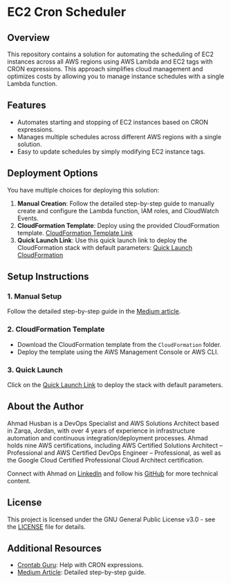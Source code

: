# EC2 Cron Scheduler

## Overview

This repository contains a solution for automating the scheduling of EC2 instances across all AWS regions using AWS Lambda and EC2 tags with CRON expressions. This approach simplifies cloud management and optimizes costs by allowing you to manage instance schedules with a single Lambda function.

## Features

- Automates starting and stopping of EC2 instances based on CRON expressions.
- Manages multiple schedules across different AWS regions with a single solution.
- Easy to update schedules by simply modifying EC2 instance tags.

## Deployment Options

You have multiple choices for deploying this solution:

1. **Manual Creation**: Follow the detailed step-by-step guide to manually create and configure the Lambda function, IAM roles, and CloudWatch Events.
2. **CloudFormation Template**: Deploy using the provided CloudFormation template. [CloudFormation Template Link](https://github.com/AhmadHusban96/ec2-cron-scheduler/blob/master/CloudFormation/ec2-cron-scheduler.yaml)
3. **Quick Launch Link**: Use this quick launch link to deploy the CloudFormation stack with default parameters: [Quick Launch CloudFormation](https://us-east-1.console.aws.amazon.com/cloudformation/home?region=us-east-1#/stacks/quickcreate?templateURL=https://ec2-cron-scheduler.s3.amazonaws.com/ec2-cron-scheduler.yaml&stackName=EC2CronScheduler&param_LambdaMemorySize=256&param_LambdaTimeout=300&param_LambdaInvokeRate=rate(1%20minute)&param_S3BucketName=ec2-cron-scheduler&param_S3ObjectKey=EC2CronScheduler.zip)

## Setup Instructions

### 1. Manual Setup

Follow the detailed step-by-step guide in the [Medium article](https://medium.com/@ahmadhusban96/automate-ec2-scheduling-with-aws-lambda-tags-82f8105dc68c).

### 2. CloudFormation Template

- Download the CloudFormation template from the `CloudFormation` folder.
- Deploy the template using the AWS Management Console or AWS CLI.

### 3. Quick Launch

Click on the [Quick Launch Link](https://us-east-1.console.aws.amazon.com/cloudformation/home?region=us-east-1#/stacks/quickcreate?templateURL=https://ec2-cron-scheduler.s3.amazonaws.com/ec2-cron-scheduler.yaml&stackName=EC2CronScheduler&param_LambdaMemorySize=256&param_LambdaTimeout=300&param_LambdaInvokeRate=rate(1%20minute)&param_S3BucketName=ec2-cron-scheduler&param_S3ObjectKey=EC2CronScheduler.zip) to deploy the stack with default parameters.

## About the Author

Ahmad Husban is a DevOps Specialist and AWS Solutions Architect based in Zarqa, Jordan, with over 4 years of experience in infrastructure automation and continuous integration/deployment processes. Ahmad holds nine AWS certifications, including AWS Certified Solutions Architect – Professional and AWS Certified DevOps Engineer – Professional, as well as the Google Cloud Certified Professional Cloud Architect certification.

Connect with Ahmad on [LinkedIn](https://www.linkedin.com/in/ahmad-husban/) and follow his [GitHub](https://github.com/AhmadHusban96) for more technical content.

## License

This project is licensed under the GNU General Public License v3.0 - see the [LICENSE](LICENSE) file for details.

## Additional Resources

- [Crontab Guru](https://crontab.guru/): Help with CRON expressions.
- [Medium Article](https://medium.com/@ahmadhusban96/automate-ec2-scheduling-with-aws-lambda-tags-82f8105dc68c): Detailed step-by-step guide.
